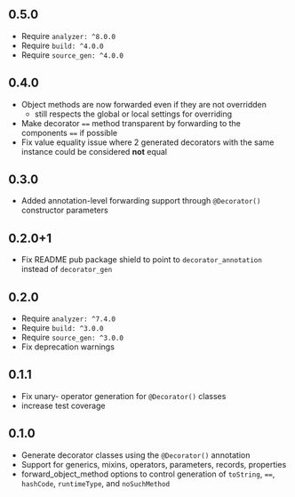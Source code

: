 ## 0.5.0
- Require `analyzer: ^8.0.0`
- Require `build: ^4.0.0`
- Require `source_gen: ^4.0.0`

## 0.4.0
- Object methods are now forwarded even if they are not overridden
  - still respects the global or local settings for overriding
- Make decorator `==` method transparent by forwarding to the components `==` if possible
- Fix value equality issue where 2 generated decorators with the same instance could be considered **not** equal

## 0.3.0
- Added annotation-level forwarding support through `@Decorator()` constructor parameters

## 0.2.0+1
- Fix README pub package shield to point to `decorator_annotation` instead of `decorator_gen`

## 0.2.0
- Require `analyzer: ^7.4.0`
- Require `build: ^3.0.0`
- Require `source_gen: ^3.0.0` 
- Fix deprecation warnings

## 0.1.1
- Fix unary- operator generation for `@Decorator()` classes
- increase test coverage

## 0.1.0
- Generate decorator classes using the `@Decorator()` annotation
- Support for generics, mixins, operators, parameters, records, properties
- forward_object_method options to control generation of `toString`, `==`, `hashCode`, `runtimeType`, and `noSuchMethod`
